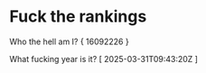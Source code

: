 # Fuck the rankings

Who the hell am I?
{ 16092226 }

What fucking year is it?
[ 2025-03-31T09:43:20Z ]
